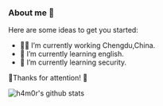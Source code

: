 ### About me 👋

Here are some ideas to get you started:

- 👨‍💼 I’m currently working Chengdu,China.
- 🏴󠁧󠁢󠁥󠁮󠁧󠁿 I’m currently learning english.
- 👯 I’m currently learning security.

🎇Thanks for attention! 🍻

![h4m0r's github stats](https://github-readme-stats.vercel.app/api?username=h4m0r&show_icons=true&theme=merko)
